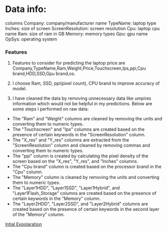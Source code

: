 # Data info:
columns
Company: company/manufacturer name
TypeName: laptop type
Inches: size of screen
ScreenResolution: screen resolution
Cpu: laptop cpu name
Ram: size of ram in GB
Memory: memory types
Gpu: gpu name
OpSys: operating system


### Features

1. Features to consider for predicting the laptop price are Company,TypeName,Ram,Weight,Price,Touchscreen,Ips,ppi,Cpu brand,HDD,SSD,Gpu brand,os.

2. I choose Ram, SSD, ppi(pixel count), CPU brand to improve accuracy of model.

3. I have cleaned the data by removing unnecessary data like umpires information which would not be helpful in my predictions. Below are some steps I performed on raw data:
* The "Ram" and "Weight" columns are cleaned by removing the units and converting them to numeric types.
* The "Touchscreen" and "Ips" columns are created based on the presence of certain keywords in the "ScreenResolution" column.
* The "X_res" and "Y_res" columns are extracted from the "ScreenResolution" column and cleaned by removing commas and converting them to numeric types.
* The "ppi" column is created by calculating the pixel density of the screen based on the "X_res", "Y_res", and "Inches" columns.
* The "Cpu brand" column is created based on the processor brand in the "Cpu" column.
* The "Memory" column is cleaned by removing the units and converting them to numeric types.
* The "Layer1HDD", "Layer1SSD", "Layer1Hybrid", and "Layer1Flash_Storage" columns are created based on the presence of certain keywords in the "Memory" column.
* The "Layer2HDD", "Layer2SSD", and "Layer2Hybrid" columns are created based on the presence of certain keywords in the second layer of the "Memory" column.

[Intial Expolaration](initial_exploration.ipynb)